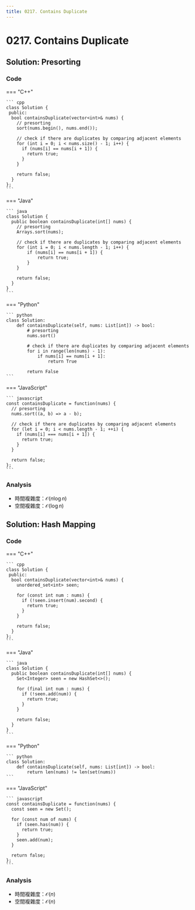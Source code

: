 ```yaml
---
title: 0217. Contains Duplicate
---
```


# 0217. Contains Duplicate

## Solution: Presorting

### Code

=== "C++"

    ``` cpp
    class Solution {
     public:
      bool containsDuplicate(vector<int>& nums) {
        // presorting
        sort(nums.begin(), nums.end());

        // check if there are duplicates by comparing adjacent elements
        for (int i = 0; i < nums.size() - 1; i++) {
          if (nums[i] == nums[i + 1]) {
            return true;
          }
        }

        return false;
      }
    };
    ```

=== "Java"

    ``` java
    class Solution {
      public boolean containsDuplicate(int[] nums) {
        // presorting
        Arrays.sort(nums);

        // check if there are duplicates by comparing adjacent elements
        for (int i = 0; i < nums.length - 1; i++) {
            if (nums[i] == nums[i + 1]) {
                return true;
            }
        }

        return false;
      }
    }
    ```

=== "Python"

    ``` python
    class Solution:
        def containsDuplicate(self, nums: List[int]) -> bool:
            # presorting
            nums.sort()

            # check if there are duplicates by comparing adjacent elements
            for i in range(len(nums) - 1):
                if nums[i] == nums[i + 1]:
                    return True

            return False
    ```

=== "JavaScript"

    ``` javascript
    const containsDuplicate = function(nums) {
      // presorting
      nums.sort((a, b) => a - b);

      // check if there are duplicates by comparing adjacent elements
      for (let i = 0; i < nums.length - 1; ++i) {
        if (nums[i] === nums[i + 1]) {
          return true;
        }
      }

      return false;
    };
    ```

### Analysis

- 時間複雜度：$\mathcal{O}(n \log{} n)$
- 空間複雜度：$\mathcal{O}(\log{} n)$

## Solution: Hash Mapping

### Code

=== "C++"

    ``` cpp
    class Solution {
     public:
      bool containsDuplicate(vector<int>& nums) {
        unordered_set<int> seen;

        for (const int num : nums) {
          if (!seen.insert(num).second) {
            return true;
          }
        }

        return false;
      }
    };
    ```

=== "Java"

    ``` java
    class Solution {
      public boolean containsDuplicate(int[] nums) {
        Set<Integer> seen = new HashSet<>();

        for (final int num : nums) {
          if (!seen.add(num)) {
            return true;
          }
        }

        return false;
      }
    }
    ```

=== "Python"

    ``` python
    class Solution:
        def containsDuplicate(self, nums: List[int]) -> bool:
            return len(nums) != len(set(nums))
    ```

=== "JavaScript"

    ``` javascript
    const containsDuplicate = function(nums) {
      const seen = new Set();

      for (const num of nums) {
        if (seen.has(num)) {
          return true;
        }
        seen.add(num);
      }

      return false;
    };
    ```

### Analysis

- 時間複雜度：$\mathcal{O}(n)$
- 空間複雜度：$\mathcal{O}(n)$
